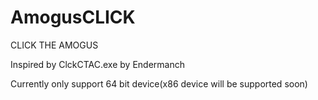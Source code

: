 # AmogusCLICK
CLICK THE AMOGUS

Inspired by ClckCTAC.exe by Endermanch

Currently only support 64 bit device(x86 device will be supported soon)

